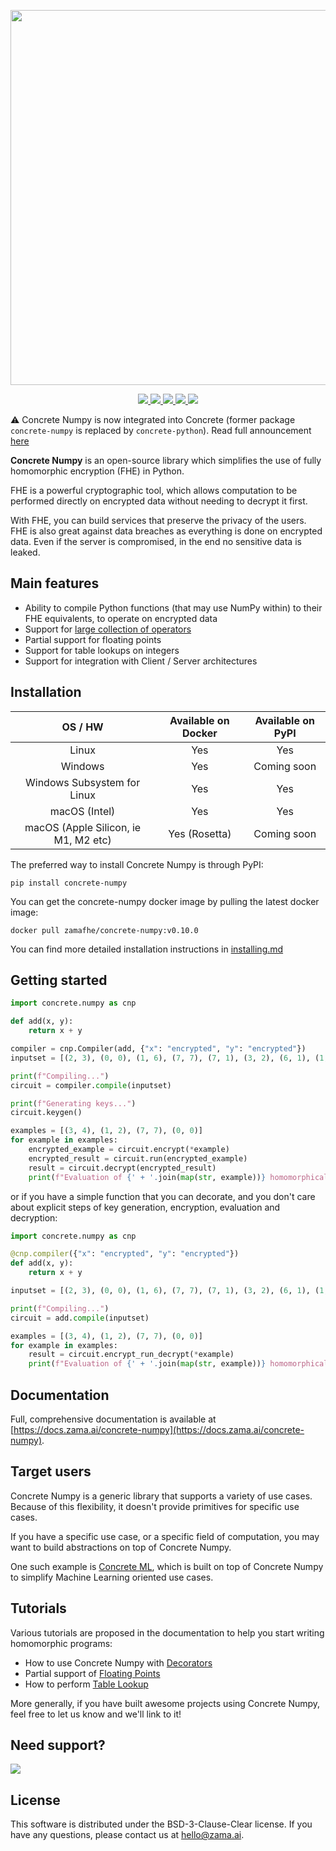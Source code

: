 <p align="center">
<!-- product name logo -->
  <img width=600 src="https://user-images.githubusercontent.com/5758427/193612313-6b1124c7-8e3e-4e23-8b8c-57fd43b17d4f.png">
</p>

<p align="center">
<!-- Version badge using shields.io -->
  <a href="https://github.com/zama-ai/concrete-numpy/releases">
    <img src="https://img.shields.io/github/v/release/zama-ai/concrete-numpy?style=flat-square">
  </a>
<!-- Link to docs badge using shields.io -->
  <a href="https://docs.zama.ai/concrete-numpy/">
    <img src="https://img.shields.io/badge/read-documentation-yellow?style=flat-square">
  </a>
<!-- Community forum badge using shields.io -->
  <a href="https://community.zama.ai/c/concrete-numpy">
    <img src="https://img.shields.io/badge/community%20forum-online-brightgreen?style=flat-square">
  </a>
<!-- Open source badge using shields.io -->
  <a href="https://docs.zama.ai/concrete-numpy/developer/contributing">
    <img src="https://img.shields.io/badge/we're%20open%20source-contributing.md-blue?style=flat-square">
  </a>
<!-- Follow on twitter badge using shields.io -->
  <a href="https://twitter.com/zama_fhe">
    <img src="https://img.shields.io/badge/follow-zama_fhe-blue?logo=twitter&style=flat-square">
  </a>
</p>

:warning: Concrete Numpy is now integrated into Concrete (former package `concrete-numpy` is replaced by `concrete-python`). Read full announcement [here](https://www.zama.ai/post/announcing-concrete-v1-0-0)

**Concrete Numpy** is an open-source library which simplifies the use of fully homomorphic encryption (FHE) in Python.

FHE is a powerful cryptographic tool, which allows computation to be performed directly on encrypted data without needing to decrypt it first.

With FHE, you can build services that preserve the privacy of the users. FHE is also great against data breaches as everything is done on encrypted data. Even if the server is compromised, in the end no sensitive data is leaked.

## Main features

- Ability to compile Python functions (that may use NumPy within) to their FHE equivalents, to operate on encrypted data
- Support for [large collection of operators](https://docs.zama.ai/concrete-numpy/getting-started/compatibility)
- Partial support for floating points
- Support for table lookups on integers
- Support for integration with Client / Server architectures

## Installation

|               OS / HW                | Available on Docker | Available on PyPI |
| :----------------------------------: | :-----------------: | :--------------: |
|                Linux                 |         Yes         |       Yes        |
|               Windows                |         Yes         |   Coming soon    |
|     Windows Subsystem for Linux      |         Yes         |       Yes        |
|            macOS (Intel)             |         Yes         |       Yes        |
| macOS (Apple Silicon, ie M1, M2 etc) |    Yes (Rosetta)    |   Coming soon    |


The preferred way to install Concrete Numpy is through PyPI:

```shell
pip install concrete-numpy
```

You can get the concrete-numpy docker image by  pulling the latest docker image:

```shell
docker pull zamafhe/concrete-numpy:v0.10.0
```

You can find more detailed installation instructions in [installing.md](docs/getting-started/installing.md)

## Getting started

```python
import concrete.numpy as cnp

def add(x, y):
    return x + y

compiler = cnp.Compiler(add, {"x": "encrypted", "y": "encrypted"})
inputset = [(2, 3), (0, 0), (1, 6), (7, 7), (7, 1), (3, 2), (6, 1), (1, 7), (4, 5), (5, 4)]

print(f"Compiling...")
circuit = compiler.compile(inputset)

print(f"Generating keys...")
circuit.keygen()

examples = [(3, 4), (1, 2), (7, 7), (0, 0)]
for example in examples:
    encrypted_example = circuit.encrypt(*example)
    encrypted_result = circuit.run(encrypted_example)
    result = circuit.decrypt(encrypted_result)
    print(f"Evaluation of {' + '.join(map(str, example))} homomorphically = {result}")
```

or if you have a simple function that you can decorate, and you don't care about explicit steps of key generation, encryption, evaluation and decryption:

```python
import concrete.numpy as cnp

@cnp.compiler({"x": "encrypted", "y": "encrypted"})
def add(x, y):
    return x + y

inputset = [(2, 3), (0, 0), (1, 6), (7, 7), (7, 1), (3, 2), (6, 1), (1, 7), (4, 5), (5, 4)]

print(f"Compiling...")
circuit = add.compile(inputset)

examples = [(3, 4), (1, 2), (7, 7), (0, 0)]
for example in examples:
    result = circuit.encrypt_run_decrypt(*example)
    print(f"Evaluation of {' + '.join(map(str, example))} homomorphically = {result}")
```

## Documentation

Full, comprehensive documentation is available at [https://docs.zama.ai/concrete-numpy](https://docs.zama.ai/concrete-numpy).

## Target users

Concrete Numpy is a generic library that supports a variety of use cases. Because of this flexibility,
it doesn't provide primitives for specific use cases.

If you have a specific use case, or a specific field of computation, you may want to build abstractions on top of Concrete Numpy.

One such example is [Concrete ML](https://github.com/zama-ai/concrete-ml), which is built on top of Concrete Numpy to simplify Machine Learning oriented use cases.

## Tutorials

Various tutorials are proposed in the documentation to help you start writing homomorphic programs:

- How to use Concrete Numpy with [Decorators](https://docs.zama.ai/concrete-numpy/tutorials/decorator)
- Partial support of [Floating Points](https://docs.zama.ai/concrete-numpy/tutorials/floating_points)
- How to perform [Table Lookup](https://docs.zama.ai/concrete-numpy/tutorials/table_lookup)

More generally, if you have built awesome projects using Concrete Numpy, feel free to let us know and we'll link to it!

## Need support?

<a target="_blank" href="https://community.zama.ai">
  <img src="https://user-images.githubusercontent.com/5758427/191792238-b132e413-05f9-4fee-bee3-1371f3d81c28.png">
</a>

## License

This software is distributed under the BSD-3-Clause-Clear license. If you have any questions, please contact us at hello@zama.ai.
